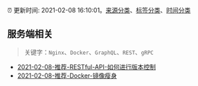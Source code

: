 :alarm_clock: 更新时间: 2021-02-08 16:10:01。[来源分类](../README.md)、[标签分类](../TAGS.md)、[时间分类](../TIMELINE.md)

## 服务端相关


> 关键字：`Nginx`、`Docker`、`GraphQL`、`REST`、`gRPC`



- [2021-02-08-推荐-RESTful-API-如何进行版本控制](https://toutiao.io/k/na04wzq) 
- [2021-02-08-推荐-Docker-镜像瘦身](https://toutiao.io/k/t92f0ah) 